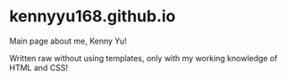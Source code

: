 # kennyyu168.github.io

Main page about me, Kenny Yu!

Written raw without using templates, only with my working knowledge of HTML and CSS!
